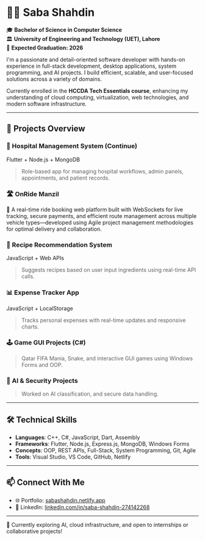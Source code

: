 # 👩‍💻 Saba Shahdin

🎓 **Bachelor of Science in Computer Science**  
🏛️ **University of Engineering and Technology (UET), Lahore**  
📅 **Expected Graduation: 2026**

I'm a passionate and detail-oriented software developer with hands-on experience in full-stack development, desktop applications, system programming, and AI projects. I build efficient, scalable, and user-focused solutions across a variety of domains.

Currently enrolled in the **HCCDA Tech Essentials course**, enhancing my understanding of cloud computing, virtualization, web technologies, and modern software infrastructure.

---

## 🚀 Projects Overview

### 💼 Hospital Management System  (Continue)
Flutter + Node.js + MongoDB  
> Role-based app for managing hospital workflows, admin panels, appointments, and patient records.

### 🛣️ OnRide Manzil
🚗 A real-time ride booking web platform built with WebSockets for live tracking, secure payments, and efficient route management across multiple vehicle types—developed using Agile project management methodologies for optimal delivery and collaboration.


### 🍲 Recipe Recommendation System  
JavaScript + Web APIs  
> Suggests recipes based on user input ingredients using real-time API calls.

### 📊 Expense Tracker App  
JavaScript + LocalStorage  
> Tracks personal expenses with real-time updates and responsive charts.

### 🕹️ Game GUI Projects (C#)  
> Qatar FIFA Mania, Snake, and interactive GUI games using Windows Forms and OOP.

### 🧠 AI & Security Projects  
> Worked on AI classification, and secure data handling.

---

## 🛠 Technical Skills

- **Languages**: C++, C#, JavaScript, Dart, Assembly
- **Frameworks**: Flutter, Node.js, Express.js, MongoDB, Windows Forms
- **Concepts**: OOP, REST APIs, Full-Stack, System Programming, Git, Agile
- **Tools**: Visual Studio, VS Code, GitHub, Netlify

---

## 📫 Connect With Me

- 🌐 Portfolio: [sabashahdin.netlify.app](https://sabashahdin.netlify.app)
- 💼 LinkedIn: [linkedin.com/in/saba-shahdin-274142268](https://www.linkedin.com/in/saba-shahdin-274142268/)


---

🔭 Currently exploring AI, cloud infrastructure, and open to internships or collaborative projects!
